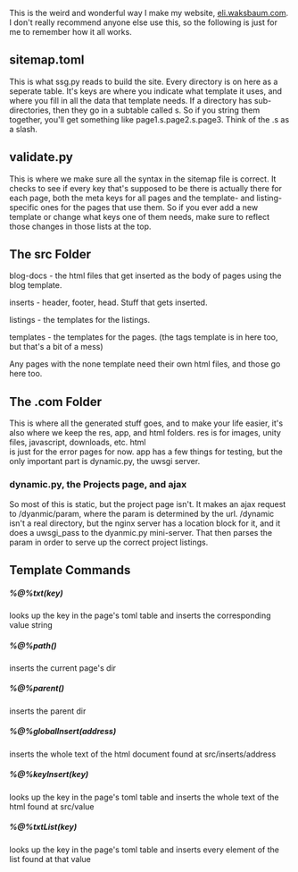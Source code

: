This is the weird and wonderful way I make my website, [eli.waksbaum.com](https://eli.waksbaum.com). I don't really recommend anyone else use this, so the following is just for me to remember how it all works.

## sitemap.toml
This is what ssg.py reads to build the site. Every directory is on here as a seperate table. It's keys 
are where you indicate what template it uses, and where you fill in all the data that template needs. 
If a directory has sub-directories, then they go in a subtable called s. So if you string them together,
you'll get something like page1.s.page2.s.page3. Think of the .s as a slash.

## validate.py
This is where we make sure all the syntax in the sitemap file is correct. It checks to see if every 
key that's supposed to be there is actually there for each page, both the meta keys for all pages 
and the template- and listing-specific ones for the pages that use them. So if you ever add a new template 
or change what keys one of them needs, make sure to reflect those changes in those lists at the top.

## The src Folder
blog-docs - the html files that get inserted as the body of pages using the blog template.

inserts - header, footer, head. Stuff that gets inserted.

listings - the templates for the listings.

templates - the templates for the pages. (the tags template is in here too, but that's a bit of a mess)

Any pages with the none template need their own html files, and those go here too.

## The .com Folder
This is where all the generated stuff goes, and to make your life easier, it's also where we keep 
the res, app, and html folders. res is for images, unity files, javascript, downloads, etc. html  
is just for the error pages for now. app has a few things for testing, but the only important part is dynamic.py, 
the uwsgi server.

### dynamic.py, the Projects page, and ajax
So most of this is static, but the project page isn't. It makes an ajax request to /dyanmic/param, where 
the param is determined by the url. /dynamic isn't a real directory, but the nginx server has a location 
block for it, and it does a uwsgi_pass to the dyanmic.py mini-server. That then parses the param 
in order to serve up the correct project listings.

## Template Commands
##### %@%txt(key)
looks up the key in the page's toml table and inserts the corresponding value string

##### %@%path()
inserts the current page's dir

##### %@%parent()
inserts the parent dir

##### %@%globalInsert(address)
inserts the whole text of the html document found at src/inserts/address

##### %@%keyInsert(key)
looks up the key in the page's toml table and inserts the whole text of the html found at src/value

##### %@%txtList(key)
looks up the key in the page's toml table and inserts every element of the list found at that value